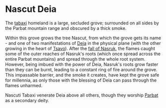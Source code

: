 # Nascut Deia

The [tabaxi](/species/sapient/tabaxi) homeland is a large, secluded grove; surrounded on all sides by the Parbat mountain range and obscured by a thick smoke.

Within this grove grows the tree Nascut, from which the grove gets its name - and one of two manifestations of [Deia](/cosmology/fey/major_fey/deia) in the physical plane (with the other growing in the heart of [Tsavo](/places/tsavo/)). After the [fall of Nasruk](/stories/fall_of_nasruk), the flames caught some of the outer reaches of Nasruk's roots (which once spread across the entire Parbat mountains) and spread through the whole root system. However, being imbued with the power of Deia, Nasruk's roots grow faster than they can be burnt, leading to a constant ring of fire around the grove. This impassable barrier, and the smoke it creates, have kept the grove safe for millennia, as only those with the blessing of Deia can pass through the flames unharmed.

Nascuti Tabaxi venerate Deia above all others, though they worship [Parbat](/cosmology/fey/regional_fey/parbat) as a secondary deity.
